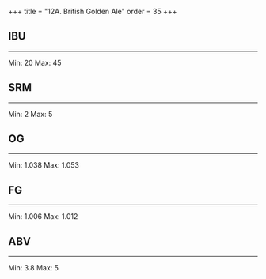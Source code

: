+++
title = "12A. British Golden Ale"
order = 35
+++
## IBU
******
Min: 20
Max: 45
## SRM
******
Min: 2
Max: 5
## OG
******
Min: 1.038
Max: 1.053
## FG
******
Min: 1.006
Max: 1.012
## ABV
******
Min: 3.8
Max: 5
